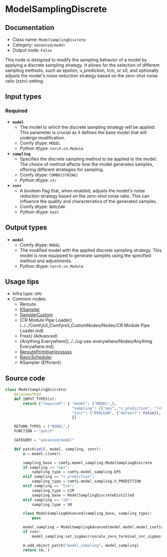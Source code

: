 # ModelSamplingDiscrete
## Documentation
- Class name: `ModelSamplingDiscrete`
- Category: `advanced/model`
- Output node: `False`

This node is designed to modify the sampling behavior of a model by applying a discrete sampling strategy. It allows for the selection of different sampling methods, such as epsilon, v_prediction, lcm, or x0, and optionally adjusts the model's noise reduction strategy based on the zero-shot noise ratio (zsnr) setting.
## Input types
### Required
- **`model`**
    - The model to which the discrete sampling strategy will be applied. This parameter is crucial as it defines the base model that will undergo modification.
    - Comfy dtype: `MODEL`
    - Python dtype: `torch.nn.Module`
- **`sampling`**
    - Specifies the discrete sampling method to be applied to the model. The choice of method affects how the model generates samples, offering different strategies for sampling.
    - Comfy dtype: `COMBO[STRING]`
    - Python dtype: `str`
- **`zsnr`**
    - A boolean flag that, when enabled, adjusts the model's noise reduction strategy based on the zero-shot noise ratio. This can influence the quality and characteristics of the generated samples.
    - Comfy dtype: `BOOLEAN`
    - Python dtype: `bool`
## Output types
- **`model`**
    - Comfy dtype: `MODEL`
    - The modified model with the applied discrete sampling strategy. This model is now equipped to generate samples using the specified method and adjustments.
    - Python dtype: `torch.nn.Module`
## Usage tips
- Infra type: `GPU`
- Common nodes:
    - Reroute
    - [KSampler](../../Comfy/Nodes/KSampler.md)
    - [SamplerCustom](../../Comfy/Nodes/SamplerCustom.md)
    - [CR Module Pipe Loader](../../ComfyUI_Comfyroll_CustomNodes/Nodes/CR Module Pipe Loader.md)
    - FreeU (Advanced)
    - [Anything Everywhere](../../cg-use-everywhere/Nodes/Anything Everywhere.md)
    - [ReroutePrimitive|pysssss](../../ComfyUI-Custom-Scripts/Nodes/ReroutePrimitive|pysssss.md)
    - [BasicScheduler](../../Comfy/Nodes/BasicScheduler.md)
    - KSampler (Efficient)



## Source code
```python
class ModelSamplingDiscrete:
    @classmethod
    def INPUT_TYPES(s):
        return {"required": { "model": ("MODEL",),
                              "sampling": (["eps", "v_prediction", "lcm", "x0"],),
                              "zsnr": ("BOOLEAN", {"default": False}),
                              }}

    RETURN_TYPES = ("MODEL",)
    FUNCTION = "patch"

    CATEGORY = "advanced/model"

    def patch(self, model, sampling, zsnr):
        m = model.clone()

        sampling_base = comfy.model_sampling.ModelSamplingDiscrete
        if sampling == "eps":
            sampling_type = comfy.model_sampling.EPS
        elif sampling == "v_prediction":
            sampling_type = comfy.model_sampling.V_PREDICTION
        elif sampling == "lcm":
            sampling_type = LCM
            sampling_base = ModelSamplingDiscreteDistilled
        elif sampling == "x0":
            sampling_type = X0

        class ModelSamplingAdvanced(sampling_base, sampling_type):
            pass

        model_sampling = ModelSamplingAdvanced(model.model.model_config)
        if zsnr:
            model_sampling.set_sigmas(rescale_zero_terminal_snr_sigmas(model_sampling.sigmas))

        m.add_object_patch("model_sampling", model_sampling)
        return (m, )

```
